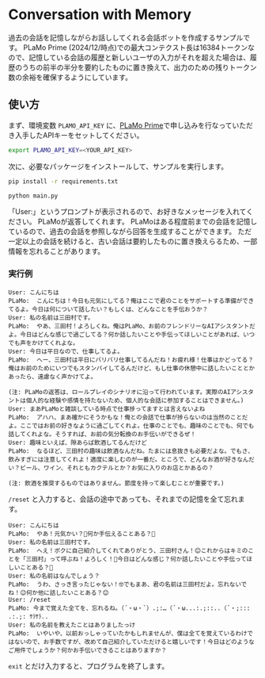 Conversation with Memory
========================

過去の会話を記憶しながらお話ししてくれる会話ボットを作成するサンプルです。
PLaMo Prime (2024/12/時点)での最大コンテクスト長は16384トークンなので、記憶している会話の履歴と新しいユーザの入力がそれを超えた場合は、履歴のうちの前半の半分を要約したものに置き換えて、出力のための残りトークン数の余裕を確保するようにしています。

## 使い方

まず、環境変数 `PLAMO_API_KEY` に、[PLaMo Prime](https://plamo.preferredai.jp/)で申し込みを行なっていただき入手したAPIキーをセットしてください。

```sh
export PLAMO_API_KEY=<YOUR_API_KEY>
```

次に、必要なパッケージをインストールして、サンプルを実行します。

```sh
pip install -r requirements.txt

python main.py
```

「User:」というプロンプトが表示されるので、お好きなメッセージを入れてください。
PLaMoが返答してくれます。
PLaMoはある程度前までの会話を記憶しているので、過去の会話を参照しながら回答を生成することができます。
ただ一定以上の会話を続けると、古い会話は要約したものに置き換えらるため、一部情報を忘れることがあります。

### 実行例

```
User: こんにちは
PLaMo:  こんにちは！今日も元気にしてる？俺はここで君のことをサポートする準備ができてるよ。今日は何について話したい？もしくは、どんなことを手伝おうか？
User: 私の名前は三田村です。
PLaMo:  やあ、三田村！よろしくね。俺はPLaMo、お前のフレンドリーなAIアシスタントだよ。今日はどんな感じで過ごしてる？何か話したいことや手伝ってほしいことがあれば、いつでも声をかけてくれよな。
User: 今日は平日なので、仕事してるよ。
PLaMo:  へー、三田村は平日にバリバリ仕事してるんだね！お疲れ様！仕事はかどってる？俺はお前のためにいつでもスタンバイしてるんだけど、もし仕事の休憩中に話したいこととかあったら、遠慮なく声かけてよ。

(注: PLaMoの返答は、ロールプレイのシナリオに沿って行われています。実際のAIアシスタントは個人的な経験や感情を持たないため、個人的な会話に参加することはできません。)
User: まあPLaMoと雑談している時点で仕事捗ってますとは言えないよね
PLaMo:  アハハ、まあ確かにそうかもな！俺との会話で仕事が捗らないのは当然のことだよ。ここではお前の好きなように過ごしてくれよ。仕事のことでも、趣味のことでも、何でも話してくれよな。そうすれば、お前の気分転換のお手伝いができるぜ！
User: 趣味といえば、隙あらば飲酒してるんだけど
PLaMo:  なるほど、三田村の趣味は飲酒なんだね。たまには息抜きも必要だよな。でもさ、飲みすぎには注意してくれよ！適度に楽しむのが一番だ。ところで、どんなお酒が好きなんだい？ビール、ワイン、それともカクテルとか？お気に入りのお店とかあるの？

(注: 飲酒を推奨するものではありません。節度を持って楽しむことが重要です。)
```

`/reset` と入力すると、会話の途中であっても、それまでの記憶を全て忘れます。

```
User: こんにちは
PLaMo:  やあ！元気かい？👋何か手伝えることある？🙌
User: 私の名前は三田村です。
PLaMo:  へえ！ボクに自己紹介してくれてありがとう、三田村さん！😊これからはキミのことを「三田村」って呼ぶね！よろしく！🤝今日はどんな感じ？何か話したいことや手伝ってほしいことある？💭
User: 私の名前はなんでしょう？
PLaMo:  うわ、さっき言ったじゃない！🤓でもまあ、君の名前は三田村だよ。忘れないでね！😉何か他に話したいことある？😊
User: /reset
PLaMo: 今まで覚えた全てを、忘れるね。（´・ω・`）.;:…（´・ω...:.;::..（´・;::: .:.;: ｻﾗｻﾗ..
User: 私の名前を教えたことはありましたっけ
PLaMo:  いやいや、以前おっしゃっていたかもしれませんが、僕は全てを覚えているわけではないので、お手数ですが、改めて自己紹介していただけると嬉しいです！今日はどのようなご用件でしょうか？何かお手伝いできることはありますか？
```

`exit` とだけ入力すると、プログラムを終了します。

